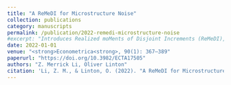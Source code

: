 ```yaml
---
title: "A ReMeDI for Microstructure Noise"
collection: publications
category: manuscripts
permalink: /publication/2022-remedi-microstructure-noise
#excerpt: "Introduces Realized moMents of Disjoint Increments (ReMeDI), a method to estimate arbitrage moments of microstructure noise using high-frequency data."
date: 2022-01-01
venue: "<strong>Econometrica<strong>, 90(1): 367–389"
paperurl: "https://doi.org/10.3982/ECTA17505"
authors: "Z. Merrick Li, Oliver Linton"
citation: 'Li, Z. M., & Linton, O. (2022). "A ReMeDI for Microstructure Noise." <strong>Econometrica<strong>, 90(1), 367–389.'
---
```


